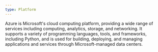```yaml
---
type: Platform
---
```


Azure is Microsoft's cloud computing platform, providing a wide range of services including computing, analytics, storage, and networking. It supports a variety of programming languages, tools, and frameworks, including Python, and is used for building, deploying, and managing applications and services through Microsoft-managed data centers.